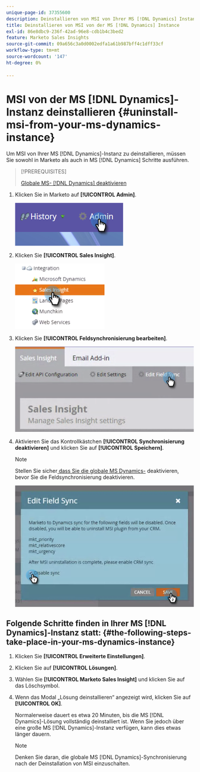 ```yaml
---
unique-page-id: 37355600
description: Deinstallieren von MSI von Ihrer MS [!DNL Dynamics] Instance - Marketo Docs - Produktdokumentation
title: Deinstallieren von MSI von der MS [!DNL Dynamics] Instance
exl-id: 86e8dbc9-236f-42ad-96e8-cdb1b4c3bed2
feature: Marketo Sales Insights
source-git-commit: 09a656c3a0d0002edfa1a61b987bff4c1dff33cf
workflow-type: tm+mt
source-wordcount: '147'
ht-degree: 0%

---
```


# MSI von der MS [!DNL Dynamics]-Instanz deinstallieren {#uninstall-msi-from-your-ms-dynamics-instance}

Um MSI von Ihrer MS [!DNL Dynamics]-Instanz zu deinstallieren, müssen Sie sowohl in Marketo als auch in MS [!DNL Dynamics] Schritte ausführen.

>[!PREREQUISITES]
>
>[Globale MS- [!DNL Dynamics]  deaktivieren](/help/marketo/product-docs/marketo-sales-insight/msi-for-microsoft-dynamics/uninstalling/disable-global-ms-dynamics-sync.md)

1. Klicken Sie in Marketo auf **[!UICONTROL Admin]**.

   ![](assets/one-1.png)

1. Klicken Sie **[!UICONTROL Sales Insight]**.

   ![](assets/six.png)

1. Klicken Sie **[!UICONTROL Feldsynchronisierung bearbeiten]**.

   ![](assets/seven.png)

1. Aktivieren Sie das Kontrollkästchen **[!UICONTROL Synchronisierung deaktivieren]** und klicken Sie auf **[!UICONTROL Speichern]**.

   >[!NOTE]
   >
   >Stellen Sie sicher[ dass Sie die globale MS Dynamics-](/help/marketo/product-docs/marketo-sales-insight/msi-for-microsoft-dynamics/uninstalling/disable-global-ms-dynamics-sync.md) deaktivieren, bevor Sie die Feldsynchronisierung deaktivieren.

   ![](assets/eight.png)

## Folgende Schritte finden in Ihrer MS [!DNL Dynamics]-Instanz statt: {#the-following-steps-take-place-in-your-ms-dynamics-instance}

1. Klicken Sie **[!UICONTROL Erweiterte Einstellungen]**.

1. Klicken Sie auf **[!UICONTROL Lösungen]**.

1. Wählen Sie **[!UICONTROL Marketo Sales Insight]** und klicken Sie auf das Löschsymbol.

1. Wenn das Modal „Lösung deinstallieren“ angezeigt wird, klicken Sie auf **[!UICONTROL OK]**.

   Normalerweise dauert es etwa 20 Minuten, bis die MS [!DNL Dynamics]-Lösung vollständig deinstalliert ist. Wenn Sie jedoch über eine große MS [!DNL Dynamics]-Instanz verfügen, kann dies etwas länger dauern.

   >[!NOTE]
   >
   >Denken Sie daran, die globale MS [!DNL Dynamics]-Synchronisierung nach der Deinstallation von MSI einzuschalten.
